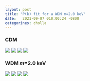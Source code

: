 ```yaml
---
layout: post
title: "P(k) fit for a WDM m=2.0 keV"
date:   2021-09-07 010:00:24 -0800
categorines: cholla
---
```




### CDM


<img src="{{ site.url }}assets/images/flux_ps_boera.png"> 

<img src="{{ site.url }}assets/images/flux_ps_difference.png"> 

<img src="{{ site.url }}assets/images/fig_T0_fit_to_boera.png"> 

<img src="{{ site.url }}assets/images/fig_tau_HI_fit_to_boera_wdm.png">



### WDM $m$=2.0 keV


<img src="{{ site.url }}assets/images/flux_ps_wdm_2.0.png"> 

<img src="{{ site.url }}assets/images/flux_ps_difference_wdm_2.0.png"> 

<img src="{{ site.url }}assets/images/fig_T0_fit_to_boera_wdm_2.0.png"> 

<img src="{{ site.url }}assets/images/fig_tau_HI_fit_to_boera_wdm_2.0.png"> 

